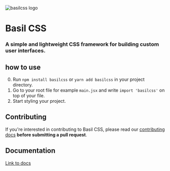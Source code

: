 ![basilcss logo](https://raw.githubusercontent.com/Basilcss/docs/main/basilcss-transparent.png)

# Basil CSS

### A simple and lightweight CSS framework for building custom user interfaces.

## how to use

0) Run `npm install basilcss` or `yarn add basilcss` in your project directory.
1) Go to your root file for example `main.jsx` and write `import 'basilcss'` on top of your file.
2) Start styling your project.

## Contributing

If you're interested in contributing to Basil CSS, please read our [contributing docs](https://github.com/Basilcss/core/blob/main/CONTRIBUTING.md) **before submitting a pull request**.

## Documentation

[Link to docs](https://docs-basilcss.vercel.app/)
